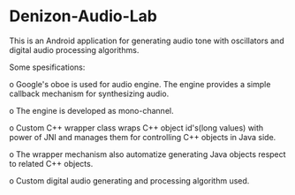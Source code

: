 # Denizon-Audio-Lab
This is an Android application for generating audio tone with oscillators and digital audio processing algorithms.

Some spesifications:

o Google's oboe is used for audio engine. The engine provides a simple callback mechanism for synthesizing audio.

o The engine is developed as mono-channel.

o Custom C++ wrapper class wraps C++ object id's(long values) with power of JNI and manages them for controlling C++ objects in Java side.

o The wrapper mechanism also automatize generating Java objects respect to related C++ objects.

o Custom digital audio generating and processing algorithm used.

